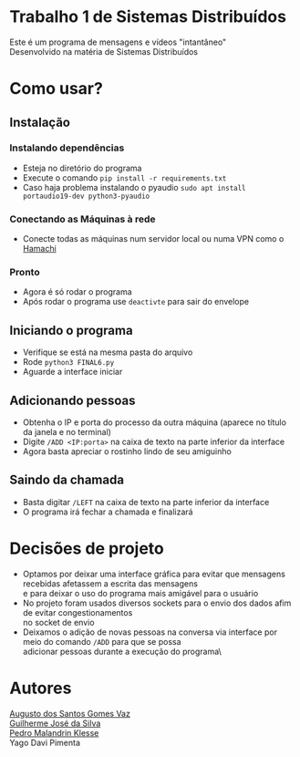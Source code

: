 # Trabalho 1 de Sistemas Distribuídos
Este é um programa de mensagens e vídeos "intantâneo"\
Desenvolvido na matéria de Sistemas Distribuídos

# Como usar?
## Instalação
### Instalando dependências
* Esteja no diretório do programa
* Execute o comando ```pip install -r requirements.txt```
* Caso haja problema instalando o pyaudio ```sudo apt install portaudio19-dev python3-pyaudio```

### Conectando as Máquinas à rede
* Conecte todas as máquinas num servidor local ou numa VPN como o [Hamachi](https://vpn.net/)

### Pronto
* Agora é só rodar o programa
* Após rodar o programa use ```deactivte``` para sair do envelope

## Iniciando o programa
* Verifique se está na mesma pasta do arquivo
* Rode ```python3 FINAL6.py```
* Aguarde a interface iniciar

## Adicionando pessoas
* Obtenha o IP e porta do processo da outra máquina (aparece no título da janela e no terminal)
* Digite ```/ADD <IP:porta>``` na caixa de texto na parte inferior da interface
* Agora basta apreciar o rostinho lindo de seu amiguinho

## Saindo da chamada
* Basta digitar ```/LEFT``` na caixa de texto na parte inferior da interface
* O programa irá fechar a chamada e finalizará

# Decisões de projeto
* Optamos por deixar uma interface gráfica para evitar que mensagens recebidas afetassem a escrita das mensagens\
e para deixar o uso do programa mais amigável para o usuário
* No projeto foram usados diversos sockets para o envio dos dados afim de evitar congestionamentos\
no socket de envio
* Deixamos o adição de novas pessoas na conversa via interface por meio do comando ```/ADD``` para que se possa\
adicionar pessoas durante a execução do programa\


# Autores
[Augusto dos Santos Gomes Vaz](https://github.com/Augustodsgv)\
[Guilherme José da Silva](https://github.com/GuiJoseh)\
[Pedro Malandrin Klesse](https://github.com/Klesse)\
Yago Davi Pimenta
